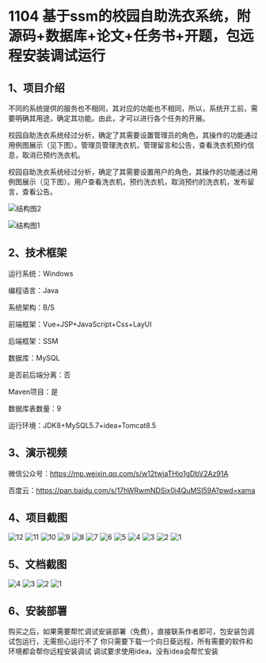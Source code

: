 # 1104 基于ssm的校园自助洗衣系统，附源码+数据库+论文+任务书+开题，包远程安装调试运行

## 1、项目介绍

不同的系统提供的服务也不相同，其对应的功能也不相同，所以，系统开工前，需要明确其用途，确定其功能。由此，才可以进行各个任务的开展。

校园自助洗衣系统经过分析，确定了其需要设置管理员的角色，其操作的功能通过用例图展示（见下图）。管理员管理洗衣机，管理留言和公告，查看洗衣机预约信息，取消已预约洗衣机。

校园自助洗衣系统经过分析，确定了其需要设置用户的角色，其操作的功能通过用例图展示（见下图）。用户查看洗衣机，预约洗衣机，取消预约的洗衣机，发布留言，查看公告。

![结构图2](https://javabscode.github.io/picx-images-hosting/1104-基于ssm的校园自助洗衣系统-附源码+数据库+论文+任务书+开题-包远程安装调试运行-其他截图/结构图2.webp)

![结构图1](https://javabscode.github.io/picx-images-hosting/1104-基于ssm的校园自助洗衣系统-附源码+数据库+论文+任务书+开题-包远程安装调试运行-其他截图/结构图1.webp)


## 2、技术框架

运行系统：Windows

编程语言：Java

系统架构：B/S

前端框架：Vue+JSP+JavaScript+Css+LayUI

后端框架：SSM

数据库：MySQL

是否前后端分离：否

Maven项目：是

数据库表数量：9

运行环境：JDK8+MySQL5.7+idea+Tomcat8.5

## 3、演示视频

微信公众号：https://mp.weixin.qq.com/s/w12twjaTHio1gDbV2Az91A 

百度云：https://pan.baidu.com/s/17hWRwmNDSix0i4QuMSI59A?pwd=xama 

## 4、项目截图 
![12](https://javabscode.github.io/picx-images-hosting/1104-基于ssm的校园自助洗衣系统-附源码+数据库+论文+任务书+开题-包远程安装调试运行-运行截图/12.webp)
![11](https://javabscode.github.io/picx-images-hosting/1104-基于ssm的校园自助洗衣系统-附源码+数据库+论文+任务书+开题-包远程安装调试运行-运行截图/11.webp)
![10](https://javabscode.github.io/picx-images-hosting/1104-基于ssm的校园自助洗衣系统-附源码+数据库+论文+任务书+开题-包远程安装调试运行-运行截图/10.webp)
![9](https://javabscode.github.io/picx-images-hosting/1104-基于ssm的校园自助洗衣系统-附源码+数据库+论文+任务书+开题-包远程安装调试运行-运行截图/9.webp)
![8](https://javabscode.github.io/picx-images-hosting/1104-基于ssm的校园自助洗衣系统-附源码+数据库+论文+任务书+开题-包远程安装调试运行-运行截图/8.webp)
![7](https://javabscode.github.io/picx-images-hosting/1104-基于ssm的校园自助洗衣系统-附源码+数据库+论文+任务书+开题-包远程安装调试运行-运行截图/7.webp)
![6](https://javabscode.github.io/picx-images-hosting/1104-基于ssm的校园自助洗衣系统-附源码+数据库+论文+任务书+开题-包远程安装调试运行-运行截图/6.webp)
![5](https://javabscode.github.io/picx-images-hosting/1104-基于ssm的校园自助洗衣系统-附源码+数据库+论文+任务书+开题-包远程安装调试运行-运行截图/5.webp)
![4](https://javabscode.github.io/picx-images-hosting/1104-基于ssm的校园自助洗衣系统-附源码+数据库+论文+任务书+开题-包远程安装调试运行-运行截图/4.webp)
![3](https://javabscode.github.io/picx-images-hosting/1104-基于ssm的校园自助洗衣系统-附源码+数据库+论文+任务书+开题-包远程安装调试运行-运行截图/3.webp)
![2](https://javabscode.github.io/picx-images-hosting/1104-基于ssm的校园自助洗衣系统-附源码+数据库+论文+任务书+开题-包远程安装调试运行-运行截图/2.webp)
![1](https://javabscode.github.io/picx-images-hosting/1104-基于ssm的校园自助洗衣系统-附源码+数据库+论文+任务书+开题-包远程安装调试运行-运行截图/1.webp)












## 5、文档截图

![4](https://javabscode.github.io/picx-images-hosting/1104-基于ssm的校园自助洗衣系统-附源码+数据库+论文+任务书+开题-包远程安装调试运行-文档截图/4.webp)
![3](https://javabscode.github.io/picx-images-hosting/1104-基于ssm的校园自助洗衣系统-附源码+数据库+论文+任务书+开题-包远程安装调试运行-文档截图/3.webp)
![2](https://javabscode.github.io/picx-images-hosting/1104-基于ssm的校园自助洗衣系统-附源码+数据库+论文+任务书+开题-包远程安装调试运行-文档截图/2.webp)
![1](https://javabscode.github.io/picx-images-hosting/1104-基于ssm的校园自助洗衣系统-附源码+数据库+论文+任务书+开题-包远程安装调试运行-文档截图/1.webp)



## 6、安装部署

购买之后，如果需要帮忙调试安装部署（免费），直接联系作者即可，包安装包调试包运行，无需担心运行不了
你只需要下载一个向日葵远程，所有需要的软件和环境都会帮你远程安装调试
调试要求使用idea，没有idea会帮忙安装
